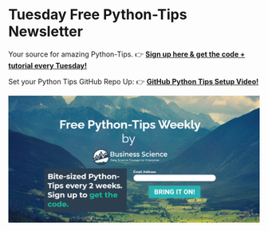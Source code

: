
# Tuesday Free Python-Tips Newsletter

Your source for amazing Python-Tips. 👉 [__Sign up here & get the code + tutorial every Tuesday!__](https://mailchi.mp/business-science/python_tips_newsletter)

Set your Python Tips GitHub Repo Up: 👉 [__GitHub Python Tips Setup Video!__](https://youtu.be/e-qQDuswx2I)

[![Tuesday R-Tips](free_python_tips_weekly.jpg)](https://mailchi.mp/business-science/python_tips_newsletter)